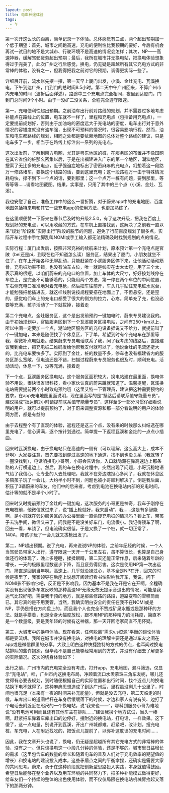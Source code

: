```yaml
---
layout: post
title: 电车长途体验
tags:
  - 车
---
```


第一次开这么长的距离，简单记录一下体验。总体感觉有三点，两个超出预期加一个低于期望：首先，城市之间跑高速，充电的便利性比我预期的要好，今后有机会再试一试目的地不是大城市、行驶环境不是高速的情况会怎样；其次，NP——高速神器，缓解驾驶疲劳超出预期；最后，我所在城市并无换电站，把换电体验想象得过于完美了，此次广州之行后感觉，换电，仍无疑是超越所有其它充电方式的非常棒的体验，没有之一，但我得把我之前对它的预期，调得更实际一些了。

详细展开前，流水账先摆一摆，第一天早上厦门出发，小溪、金灶充电、瓦溪换电，下午到达广州，门到门的总时间8.5小时。第二天中午广州回来，不算广州市内充电的时间（波折后面详述），路途中三个充电点完全相同，夜里到达厦门，门到门总时间9个小时。由于一没矿二没关系，全程完全遵守限速。

第一，充电便利性超出预期。之前油车出行前对路线的规划，并不需要过多地考虑补能点在路线上的位置，电车就不一样了，里程和充电点（包括备用充电点），一定要提前规划好，否则由于加油站的密度远大于充电站的密度，电车出行对于意外情况的容错度就没有油车强，出现不可预料的情况时，很容易影响行程。然而，油车和电车都路线的规划，相同之处都是要依赖地图的总体对整个路线的建议，只是电车多了一步，相当于在路线上标注出一系列的充电点。

这次出发前，了解到南方电网，尤其是粤东地区的桩，在服务区的布置并不像国网在其它省份的桩那么密集以后，于是在出福建进入广东的第一个地区，潮汕地区，搜索了无比多的充电点，近乎强迫症地标出了密密麻麻的充电点，幻想着这一段路万一修路堵车，要换这个线路的话，要到这里充电；这一段路程万一由于特殊情况耗电快，撑不到下一个点的话，要到那里；这一个点万一桩有问题，要到那里，等等等等……请看地图截图。结果，实事是，只用了其中的三个点（小溪、金灶、瓦溪）。

我也安慰了自己，准备工作中的这么一番折腾，对于蔚来app中的充电地图、百度地图包括特来电和其它一些充电app的使用方法，也更加熟练了。

在这里顺便赞一下蔚来在春节后及时的升级2.5.0，有了这次升级，把我在百度上规划好的充电点，可以用收藏的方式，在车机上直接找到，这解决了之前我一直以来“规划”阶段和“实际出行”阶段的脱节的问题，避免了行前百度规划了很多点，实际开车过程中手忙脚乱叫NOMI或手工输入都无法精确及时找到规划的点的情况。

实际行程：厦门出发后，按照非常充裕的续航来计划，原本预计第一个充电点是官陂（bei还是pi，到现在也不知道怎么读）服务区，结果出了厦门，小朋友就坐不住了，在车上开始各种无聊乱动，只能赶紧在小溪服务区停下来，让他活动活动筋骨，充电桩功率不错，也没有油车占位，唯一就是线实在太太太短，用了三个太，表示真的很短，以咱们蔚来的充电口的位置，加上车体的大尺寸，好好按划线停在车位上，是完全不可能够着的，只能用两个方法，第一停在两个车位的中间位置，车右侧充电口准准地对着充电枪，然后把车往前开，车头几乎贴住充电桩水泥台，才能勉强把枪插进去，就这样线别说按规程要搭在地面上了，不但悬空，还是歪的，感觉咱们车上的充电口都受了很大的侧方的拉力，心疼。简单充了充，也没必要等充满，孩子活动了一下就拔掉，接着走


第二个充电点，金灶服务区，这个是出发前预约一键加电时，蔚来专员建议我的。由于初始规划中，官陂服务区到下一个瓦溪服务区换电站，之间有250+km以上，所以中间一定要加一个点，潮汕地区服务区的充电设备据说又不给力，就提前叫了个一键加电，本来是随便找了个休息区，下了单，希望到时有个充电车在那里等我，稍微补点电就走。结果蔚来专员电话联系了我，问了我考虑的线路后，直接建议我到金灶，把充电桩二维码发给他帮我支付就可以了，他说金灶的电流还挺大的，比充电车要快多了。实际到了金灶，桩的数量不多，停车也没有福建省内的服务区那么宽敞，但电流还是不错，扫描过程蔚来专员服务也很及时，顺利充电。活动活动，休息一下，没等充满，接着走

下一个点，瓦溪服务区换电站，这个服务区面积较大，换电站建在最里面，换电体验不用说，很快很省很科技，看小家伙认真的蔚来蹲就知道了。温馨提醒，瓦溪换电站需要提前两个小时致电预约哦（这里艾特一下管理员，建议把这种需要预约的要求，在app充电地图里面说明，现在里面写的是“抵达后请联系值守能量专员”，建议换成“抵达前2小时请提前联系值守能量专员”，这样至少一部分习惯仔细看说明的用户，就可以提前预约了，对于蔚来调整资源和那一部分看说明的用户的体验两方面，都是有益的

由于去程整个有了直观的体验，返程还是这三个点，没有来的时候那么纠结选在哪里充电了，信心满满，逐个按计划通过。简单提一下返程瓦溪和金灶的一点点小插曲。

回来时瓦溪换电，由于换电站只在高速的一侧有（可以理解，这么高大上，成本不菲啊）大家要注意，首先要找到穿过高速的地下通道，找不到也没关系（我就转了一圈没找到），电话咱换电小哥啊，小哥会告诉你，入口就隐藏在靠高速边上那条路的人行横道边上。然后，我的车在换电过程中，突然出现了问题，小哥沉稳地语气给了我信心，让专业的人去处理吧，我就不在旁边瞎担心多问了，我就在休息区多陪孩子玩了一会儿，大约半小时不到，问题也被小哥顺利解决了。倒是我后面，积压了3辆蔚来的车友，他们中的后来者，考虑到电池在换电站内部的充电时间，估计等的就不是半个小时了。

回来时又时提前预约了金灶的一键加电，这次服务的小哥更是神奇，我车子刚停在充电桩前，他微信就过来了，说“插上枪就好，我来启动”，我……这是有多智能啊，是小哥就在旁边服务区的办公楼里面一直偷窥充电桩的情况吗？锁上车，带孩子去洗手间，微信又来了，问我是不是没关好车门，电流很小。我记得锁车了啊，回去一看，车锁了，但电流确实很低，于是又换了一个桩，就一切正常了，140A，陪孩子玩了一会儿就又拔枪出发了。


第二，NP超出预期。说了充电，再来说说NP的体验，之前年纪轻的时候，一个人当驾驶员带家人出行，遵守限速一天开一千公里左右，虽不算很长，也算是自己身体还行的体现了，晚上多睡睡，揉揉眼睛，第二天还能正常作息，后来随着年龄的增长，一天的极限里程数逐步下降，而且疲劳得厉害。这次是使用NP第一次出远门，简直是回到当年啊。高速上，几乎就没操过心，基本全是NP在开，回来的时候是夜里了，我家领导在后座上说想开阅读灯看书怕影响我开车，我说，问下NOMI影不影响它吧，反正是不影响我，因为基本不是我在开是它在开啊。全程确实没有出现很多车友反映的那种高速NP无缘无故无提示音退出的情况，可能是我运气比较好吧，需要我干预的地方，就是那些修路的路段，道路变窄的雪糕筒而已，其它真的是不用我管，当然，我确实明白安全的责任在我不在NOMI或是NP，手仍是搭在方向盘上的，而且我个人也完全不赞成矿泉水瓶或是那种环的方法。就是手搭着，也是全身大幅度放松，跟不用NP的那种精力的消耗度，简直不是一个数量级，要是我年轻的时候有这神器，那一天开回老家简直不用怀疑。

第三，大城市中的换电体验。现在看来，任何脱离“需求v.s资源”平衡的谈论体验都是耍流氓。我所在城市并没有换电站，对换电的理解主要还是通过车友之间在app或是微信群里的分享，大致上明白这种快捷独特的方式的优点，也耳闻过换电站排队的些许抱怨，但毕竟不是自己能够经常用到的方式，并没有仔细去了解更多的实际情况。这次的切身体验如下：

出行之前，广州市内的充电完全没有考虑，打开app，充电地图，漏斗筛选，仅显示“充电站”，哇，广州市内这换电布局，净顾着流口水羡慕珠三角车友呢，哪儿还觉得有必要去规划，到时随便根据自己的实际位置和出行时间，找个近点儿的换电站换下电不就得了。这种麻痹思想造成了到达广州后，里程虽没剩几十公里了，时间也很充足（本来有一夜的时间来补充能量），但就是没去充电，第二天临走的时候，车库出口的道闸栏杆在车身后缓缓落下的时候，才边和家人有说有笑、边打了个电话去附近近在咫尺的一个换电站，说“我来也——”，哪料到服务小哥为难地说“没有电池可用而且还有其他车主在排队……”建议我换个地方试试，当头一棒啊，赶紧把车靠着车库出口的边停好，搜附近的换电站，打电话，一样效果。这下傻了，这一点电量，别说开到瓦溪，开出广州城都难。赶紧吧，改计划，搜充电桩，车充电，人在附近找吃的，把饭点儿提前了，以弥补这耽误的充电时间……

因此，我在文章开头也说了，换电，仍无疑是超越所有其它充电方式的非常棒的体验，没有之一。但只谈换电这一小段几分钟的体验，还是不够的。城市里日益增长的需求（这里包含车的数量的增长和随着电车的普及人们对于充电效率的期望值的增长）和换电站的建设投入成本，这些矛盾点之间的平衡拿捏，还确实是需要大家的共同思考。蔚来，勇于在这种阶段就把创新型思路投入实践，本身就值得鼓励。希望日后能够在整个业界以及用车环境的共同努力下，把多种补能模式做得更好，给车友们一个持续的整体的出色使用体验，而不仅仅局限在换电站机械臂抬起又落下的那两分钟。

